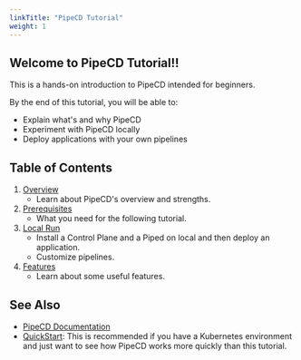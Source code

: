 ```yaml
---
linkTitle: "PipeCD Tutorial"
weight: 1
---
```


## Welcome to PipeCD Tutorial!!

This is a hands-on introduction to PipeCD intended for beginners.

By the end of this tutorial, you will be able to:
  - Explain what's and why PipeCD
  - Experiment with PipeCD locally
  - Deploy applications with your own pipelines


## Table of Contents

1. [Overview](./10-whats-pipecd/)
   - Learn about PipeCD's overview and strengths.
2. [Prerequisites](./15-prerequisites/)
   - What you need for the following tutorial.
3. [Local Run](./30-local-run/)
   - Install a Control Plane and a Piped on local and then deploy an application.
   - Customize pipelines.
4. [Features](./40-features/)
   - Learn about some useful features.

## See Also

- [PipeCD Documentation](https://pipecd.dev/docs/)
- [QuickStart](https://pipecd.dev/docs/quickstart/): This is recommended if you have a Kubernetes environment and just want to see how PipeCD works more quickly than this tutorial.
